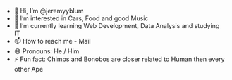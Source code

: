 - 👋 Hi, I’m @jeremyyblum
- 👀 I’m interested in Cars, Food and good Music
- 🌱 I’m currently learning Web Development, Data Analysis and studying IT
- 📫 How to reach me - Mail
- 😄 Pronouns: He / Him
- ⚡ Fun fact: Chimps and Bonobos are closer related to Human then every other Ape

<!---
jeremyyblum/jeremyyblum is a ✨ special ✨ repository because its `README.md` (this file) appears on your GitHub profile.
You can click the Preview link to take a look at your changes.
--->
